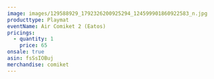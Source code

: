```yaml
---
image: images/129588929_1792326200925294_124599901860922583_n.jpg
producttype: Playmat
eventName: Air Comiket 2 (Eatos)
pricings:
  - quantity: 1
    price: 65
onsale: true
asin: fsSsIOBuj
merchandise: comiket
---
```

